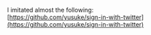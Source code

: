 I imitated almost the following:  
[https://github.com/yusuke/sign-in-with-twitter](https://github.com/yusuke/sign-in-with-twitter)